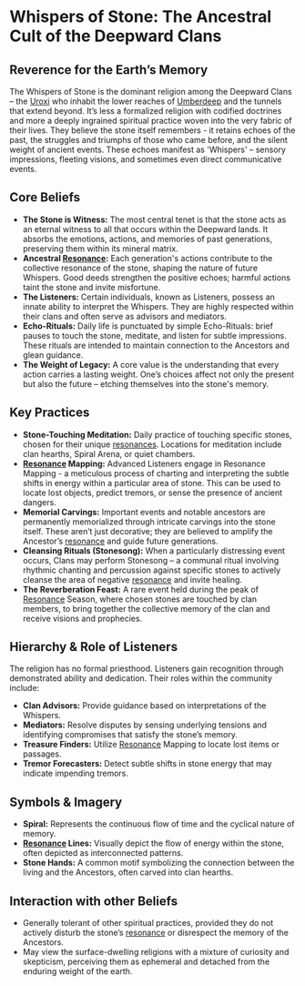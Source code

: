 # Whispers of Stone: The Ancestral Cult of the Deepward Clans

## Reverence for the Earth’s Memory

The Whispers of Stone is the dominant religion among the Deepward Clans – the [Uroxi](/being/species/uroxi.md) who inhabit the lower reaches of [Umberdeep](/geography/settlement/city/umberdeep.md) and the tunnels that extend beyond. It’s less a formalized religion with codified doctrines and more a deeply ingrained spiritual practice woven into the very fabric of their lives. They believe the stone itself remembers - it retains echoes of the past, the struggles and triumphs of those who came before, and the silent weight of ancient events.  These echoes manifest as 'Whispers' – sensory impressions, fleeting visions, and sometimes even direct communicative events.

## Core Beliefs

*   **The Stone is Witness:** The most central tenet is that the stone acts as an eternal witness to all that occurs within the Deepward lands. It absorbs the emotions, actions, and memories of past generations, preserving them within its mineral matrix.
*   **Ancestral [Resonance](/structure/mechanic/resonance.md):** Each generation's actions contribute to the collective resonance of the stone, shaping the nature of future Whispers. Good deeds strengthen the positive echoes; harmful actions taint the stone and invite misfortune.
*   **The Listeners:** Certain individuals, known as Listeners, possess an innate ability to interpret the Whispers. They are highly respected within their clans and often serve as advisors and mediators.
*   **Echo-Rituals:** Daily life is punctuated by simple Echo-Rituals: brief pauses to touch the stone, meditate, and listen for subtle impressions. These rituals are intended to maintain connection to the Ancestors and glean guidance.
*   **The Weight of Legacy:**  A core value is the understanding that every action carries a lasting weight. One’s choices affect not only the present but also the future – etching themselves into the stone's memory.

## Key Practices

*   **Stone-Touching Meditation:** Daily practice of touching specific stones, chosen for their unique [resonances](/structure/mechanic/resonance.md). Locations for meditation include clan hearths, Spiral Arena, or quiet chambers.
*   **[Resonance](/structure/mechanic/resonance.md) Mapping:** Advanced Listeners engage in Resonance Mapping - a meticulous process of charting and interpreting the subtle shifts in energy within a particular area of stone. This can be used to locate lost objects, predict tremors, or sense the presence of ancient dangers.
*   **Memorial Carvings:** Important events and notable ancestors are permanently memorialized through intricate carvings into the stone itself. These aren’t just decorative; they are believed to amplify the Ancestor’s [resonance](/structure/mechanic/resonance.md) and guide future generations.
*   **Cleansing Rituals (Stonesong):** When a particularly distressing event occurs, Clans may perform Stonesong – a communal ritual involving rhythmic chanting and percussion against specific stones to actively cleanse the area of negative [resonance](/structure/mechanic/resonance.md) and invite healing.
*   **The Reverberation Feast:** A rare event held during the peak of [Resonance](/structure/mechanic/resonance.md) Season, where chosen stones are touched by clan members, to bring together the collective memory of the clan and receive visions and prophecies.

## Hierarchy & Role of Listeners

The religion has no formal priesthood. Listeners gain recognition through demonstrated ability and dedication. Their roles within the community include:

*   **Clan Advisors:** Provide guidance based on interpretations of the Whispers.
*   **Mediators:** Resolve disputes by sensing underlying tensions and identifying compromises that satisfy the stone’s memory.
*   **Treasure Finders:** Utilize [Resonance](/structure/mechanic/resonance.md) Mapping to locate lost items or passages.
*   **Tremor Forecasters:** Detect subtle shifts in stone energy that may indicate impending tremors.

## Symbols & Imagery

*   **Spiral:** Represents the continuous flow of time and the cyclical nature of memory.
*   **[Resonance](/structure/mechanic/resonance.md) Lines:** Visually depict the flow of energy within the stone, often depicted as interconnected patterns.
*   **Stone Hands:** A common motif symbolizing the connection between the living and the Ancestors, often carved into clan hearths.

## Interaction with other Beliefs

*   Generally tolerant of other spiritual practices, provided they do not actively disturb the stone’s [resonance](/structure/mechanic/resonance.md) or disrespect the memory of the Ancestors.
*   May view the surface-dwelling religions with a mixture of curiosity and skepticism, perceiving them as ephemeral and detached from the enduring weight of the earth.
